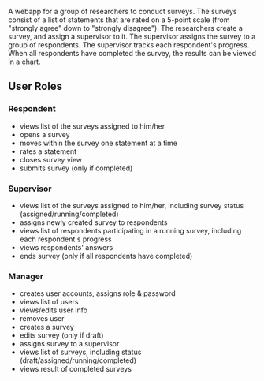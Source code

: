 
A webapp for a group of researchers to conduct surveys. The surveys consist of a list of statements that are rated on a 5-point scale (from "strongly agree" down to "strongly disagree"). The researchers create a survey, and assign a supervisor to it. The supervisor assigns the survey to a group of respondents. The supervisor tracks each respondent's progress. When all respondents have completed the survey, the results can be viewed in a chart.

## User Roles

### Respondent

- views list of the surveys assigned to him/her
- opens a survey
- moves within the survey one statement at a time
- rates a statement
- closes survey view
- submits survey (only if completed)

### Supervisor

- views list of the surveys assigned to him/her, including survey status (assigned/running/completed)
- assigns newly created survey to respondents
- views list of respondents participating in a running survey, including each respondent's progress
- views respondents' answers
- ends survey (only if all respondents have completed)

### Manager

- creates user accounts, assigns role & password
- views list of users
- views/edits user info
- removes user 
- creates a survey
- edits survey (only if draft)
- assigns survey to a supervisor
- views list of surveys, including status (draft/assigned/running/completed)
- views result of completed surveys

